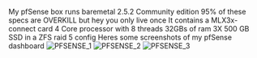 My pfSense box runs baremetal 2.5.2 Community edition
95% of these specs are OVERKILL but hey you only live once
It contains a MLX3x-connect card
4 Core processor with 8 threads
32GBs of ram 
3X 500 GB SSD in a ZFS raid 5 config
Heres some screenshots of my pfSense dashboard
![PFSENSE_1](https://user-images.githubusercontent.com/12887622/134783013-cadc6997-ac3b-4695-87cc-631bceaaf14a.JPG)
![PFSENSE_2](https://user-images.githubusercontent.com/12887622/134783014-50920526-5b93-4fa0-af94-c7f698131484.JPG)
![PFSENSE_3](https://user-images.githubusercontent.com/12887622/134783015-59631a53-8278-48e0-a3b2-54cbec108bdc.JPG)
